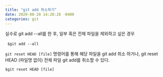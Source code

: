 ```yaml
---
title: "git add 취소하기"
date: 2020-08-20 14:28:28 -0400
categories: git
---
```


실수로 git add --all를 한 후, 일부 혹은 전체 파일을 제외하고 싶은 경우 

​```
$git add --all
​```

`git reset HEAD [file]` 명령어를 통해 해당 파일을 git add 취소 하거나, 
git reset HEAD (파일명 없이) 전체 파일 git add를 취소할 수 있다.

```
$git reset HEAD [file]
```
